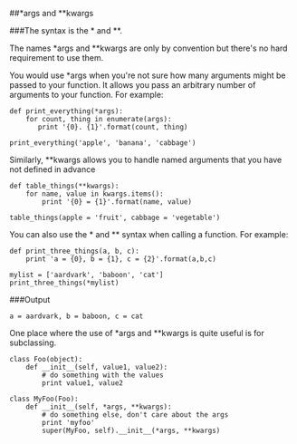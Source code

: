 ##*args and **kwargs


###The syntax is the * and **. 

The names *args and **kwargs are only by convention but there's no hard requirement to use them.

You would use *args when you're not sure how many arguments might be passed to your function. 
It allows you pass an arbitrary number of arguments to your function. For example:


    def print_everything(*args):
        for count, thing in enumerate(args):
           print '{0}. {1}'.format(count, thing)

    print_everything('apple', 'banana', 'cabbage')


Similarly, **kwargs allows you to handle named arguments that you have not defined in advance


    def table_things(**kwargs):
        for name, value in kwargs.items():
            print '{0} = {1}'.format(name, value)

    table_things(apple = 'fruit', cabbage = 'vegetable')



You can also use the * and ** syntax when calling a function. For example:


    def print_three_things(a, b, c):
        print 'a = {0}, b = {1}, c = {2}'.format(a,b,c)

    mylist = ['aardvark', 'baboon', 'cat']
    print_three_things(*mylist)

###Output
    
    a = aardvark, b = baboon, c = cat


One place where the use of *args and **kwargs is quite useful is for subclassing.


    class Foo(object):
        def __init__(self, value1, value2):
            # do something with the values
            print value1, value2

    class MyFoo(Foo):
        def __init__(self, *args, **kwargs):
            # do something else, don't care about the args
            print 'myfoo'
            super(MyFoo, self).__init__(*args, **kwargs)

